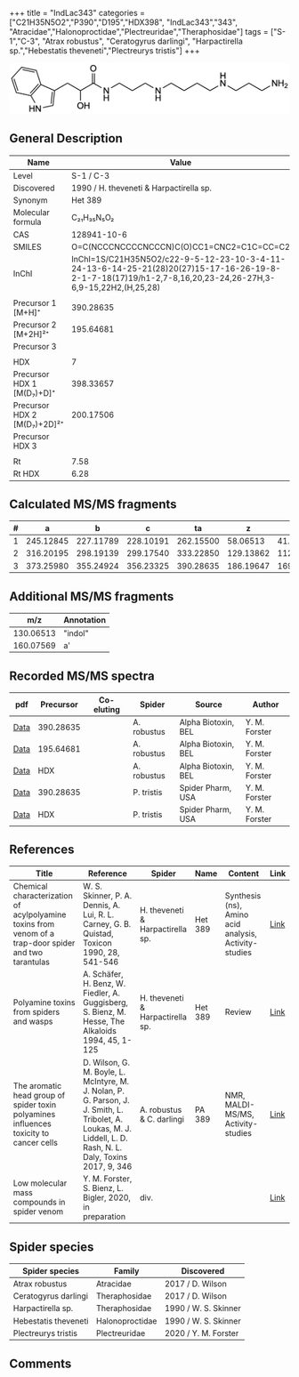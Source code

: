 +++
title = "IndLac343"
categories = ["C21H35N5O2","P390","D195","HDX398",
"IndLac343","343",
"Atracidae","Halonoproctidae","Plectreuridae","Theraphosidae"]
tags = ["S-1","C-3",
"Atrax robustus",
"Ceratogyrus darlingi",
"Harpactirella sp.","Hebestatis theveneti","Plectreurys tristis"]
+++

![](/img/IndLac343.png)

## General Description

| Name                        | Value                                   |
|-----------------------------|-----------------------------------------|
| Level                       | S-1 / C-3                                     |
| Discovered                  | 1990 / H. theveneti & Harpactirella sp. |
| Synonym                     | Het 389                                 |
| Molecular formula           | C₂₁H₃₅N₅O₂                              |
| CAS                         | 128941-10-6                             |
| SMILES | O=C(NCCCNCCCCNCCCN)C(O)CC1=CNC2=C1C=CC=C2  |
| InChI  | InChI=1S/C21H35N5O2/c22-9-5-12-23-10-3-4-11-24-13-6-14-25-21(28)20(27)15-17-16-26-19-8-2-1-7-18(17)19/h1-2,7-8,16,20,23-24,26-27H,3-6,9-15,22H2,(H,25,28)  |
|                             |                                         |
| Precursor 1 [M+H]⁺          | 390.28635                               |
| Precursor 2 [M+2H]²⁺        | 195.64681                               |
| Precursor 3                 |                                         |
|                             |                                         |
| HDX                         | 7                                       |
| Precursor HDX 1 [M(D₇)+D]⁺   | 398.33657                               |
| Precursor HDX 2 [M(D₇)+2D]²⁺ | 200.17506                               |
| Precursor HDX 3             |                                         |
|                             |                                         |
| Rt                          | 7.58                                        |
| Rt HDX                      | 6.28                                        |

## Calculated MS/MS fragments

| # | a         | b         | c         | ta        | z         | y         | tz        |
|---|-----------|-----------|-----------|-----------|-----------|-----------|-----------|
| 1 | 245.12845 | 227.11789 | 228.10191 | 262.15500 | 58.06513 | 41.03858 | 75.09167 |
| 2 | 316.20195 | 298.19139 | 299.17540 | 333.22850 | 129.13862 | 112.11208 | 146.16517 |
| 3 | 373.25980 | 355.24924 | 356.23325 | 390.28635 | 186.19647 | 169.16993 | 203.22302 |

## Additional MS/MS fragments

| m/z       | Annotation |
|-----------|------------|
| 130.06513  | "indol"    |
| 160.07569  | a'         |

## Recorded MS/MS spectra

| pdf | Precursor | Co-eluting | Spider | Source | Author |
|-----|-----------|------------|--------|--------|--------|
| [Data](/pdf/A-robustus/390_IndLac343_Ar.pdf) | 390.28635  |            | A. robustus | Alpha Biotoxin, BEL | Y. M. Forster |
| [Data](/pdf/A-robustus/390_IndLac343_Ar_2.pdf) | 195.64681  |            | A. robustus | Alpha Biotoxin, BEL | Y. M. Forster |
| [Data](/pdf/A-robustus/390_IndLac343_Ar_HDX.pdf) | HDX  |            | A. robustus | Alpha Biotoxin, BEL | Y. M. Forster |
| [Data](/pdf/P-tristis/390_IndLac343_Pt.pdf) | 390.28635 |           | P. tristis | Spider Pharm, USA | Y. M. Forster |
| [Data](/pdf/P-tristis/390_IndLac343_Pt_HDX.pdf) | HDX |           | P. tristis | Spider Pharm, USA | Y. M. Forster |

## References

| Title                                                                                                 | Reference                                                                                                                                                       | Spider                           | Name    | Content                                               | Link                                                                       |
|-------------------------------------------------------------------------------------------------------|-----------------------------------------------------------------------------------------------------------------------------------------------------------------|----------------------------------|---------|-------------------------------------------------------|----------------------------------------------------------------------------|
| Chemical characterization of acylpolyamine toxins from venom of a trap-door spider and two tarantulas | W. S. Skinner, P. A. Dennis, A. Lui, R. L. Carney, G. B. Quistad, Toxicon 1990, 28, 541-546                                                                     | H. theveneti & Harpactirella sp. | Het 389 | Synthesis (ns), Amino acid analysis, Activity-studies | [Link](https://www.sciencedirect.com/science/article/pii/004101019090298L) |
| Polyamine toxins from spiders and wasps                                                               | A. Schäfer, H. Benz, W. Fiedler, A. Guggisberg, S. Bienz, M. Hesse, The Alkaloids 1994, 45, 1-125                                                               | H. theveneti & Harpactirella sp. | Het 389 | Review                                                | [Link](https://doi.org/10.1016/0041-0101(90)90298-L)                       |
| The aromatic head group of spider toxin polyamines influences toxicity to cancer cells                | D. Wilson, G. M. Boyle, L. McIntyre, M. J. Nolan, P. G. Parson, J. J. Smith, L. Tribolet, A. Loukas, M. J. Liddell, L. D. Rash, N. L. Daly, Toxins 2017, 9, 346 | A. robustus & C. darlingi        | PA 389  | NMR, MALDI-MS/MS, Activity-studies                    | [Link](https://www.mdpi.com/2072-6651/9/11/346)                            |
| Low molecular mass compounds in spider venom      | Y. M. Forster, S. Bienz, L. Bigler, 2020, in preparation          | div.       |   |   | [Link](unknown) |

## Spider species

| Spider species       | Family          | Discovered           |
|----------------------|-----------------|----------------------|
| Atrax robustus       | Atracidae       | 2017 / D. Wilson     |
| Ceratogyrus darlingi | Theraphosidae   | 2017 / D. Wilson     |
| Harpactirella sp.    | Theraphosidae   | 1990 / W. S. Skinner |
| Hebestatis theveneti | Halonoproctidae | 1990 / W. S. Skinner |
| Plectreurys tristis | Plectreuridae | 2020 / Y. M. Forster |

## Comments